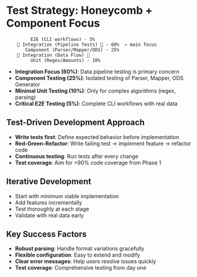 # Test Strategy: Honeycomb + Component Focus

```text
         E2E (CLI workflows) - 5%
    🍯 Integration (Pipeline Tests) 🍯 - 60%  ← main focus
       Component (Parser/Mapper/ODS) - 25%
    🍯 Integration (Data Flow) 🍯
         Unit (Regex/Amounts) - 10%
```

- **Integration Focus (60%)**: Data pipeline testing is primary concern
- **Component Testing (25%)**: Isolated testing of Parser, Mapper, ODS Generator
- **Minimal Unit Testing (10%)**: Only for complex algorithms (regex, parsing)
- **Critical E2E Testing (5%)**: Complete CLI workflows with real data

## Test-Driven Development Approach

- **Write tests first**: Define expected behavior before implementation
- **Red-Green-Refactor**: Write failing test → implement feature → refactor code
- **Continuous testing**: Run tests after every change
- **Test coverage**: Aim for >90% code coverage from Phase 1

## Iterative Development

- Start with minimum viable implementation
- Add features incrementally  
- Test thoroughly at each stage
- Validate with real data early

## Key Success Factors

- **Robust parsing**: Handle format variations gracefully
- **Flexible configuration**: Easy to extend and modify
- **Clear error messages**: Help users resolve issues quickly
- **Test coverage**: Comprehensive testing from day one
